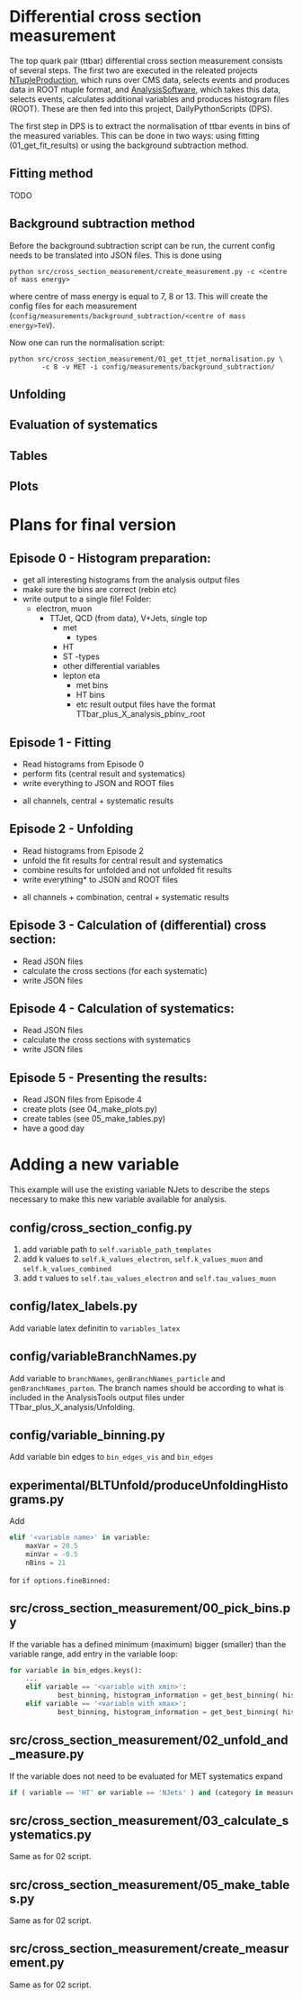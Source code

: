 # Differential cross section measurement
The top quark pair (ttbar) differential cross section measurement consists of
several steps. The first two are executed in the releated projects
[NTupleProduction](https://github.com/BristolTopGroup/NTupleProduction),
which runs over CMS data, selects events and produces data in ROOT
ntuple format, and [AnalysisSoftware](https://github.com/BristolTopGroup/AnalysisSoftware),
which takes this data, selects events, calculates additional variables and produces
histogram files (ROOT). These are then fed into this project, DailyPythonScripts (DPS).

The first step in DPS is to extract the normalisation of ttbar events in bins
of the measured variables. This can be done in two ways: using fitting (01_get_fit_results)
or using the background subtraction method. 

## Fitting method
TODO

## Background subtraction method
Before the background subtraction script can be run, the current config needs
to be translated into JSON files. This is done using
```shell
python src/cross_section_measurement/create_measurement.py -c <centre of mass energy>
```
where centre of mass energy is equal to 7, 8 or 13.
This will create the config files for each measurement 
(```config/measurements/background_subtraction/<centre of mass energy>TeV```).

Now one can run the normalisation script:
```shell
python src/cross_section_measurement/01_get_ttjet_normalisation.py \
        -c 8 -v MET -i config/measurements/background_subtraction/
```

## Unfolding

## Evaluation of systematics

## Tables

## Plots

# Plans for final version

## Episode 0 - Histogram preparation:
- get all interesting histograms from the analysis output files
- make sure the bins are correct (rebin etc)
- write output to a single file! Folder:
    - electron, muon
        - TTJet, QCD (from data), V+Jets, single top
            - met 
                - types
            - HT
            - ST
                -types
            - other differential variables
            - lepton eta
                - met bins
                - HT bins
                - etc
result output files have the format
TTbar_plus_X_analysis_<lumi>pbinv_<nbtag>.root


## Episode 1 - Fitting
- Read histograms from Episode 0
- perform fits (central result and systematics)
- write everything to JSON and ROOT files

* all channels, central + systematic results

## Episode 2 - Unfolding
- Read histograms from Episode 2
- unfold the fit results for central result and systematics
- combine results for unfolded and not unfolded fit results
- write everything* to JSON and ROOT files

* all channels + combination, central + systematic results

## Episode 3 - Calculation of (differential) cross section:
- Read JSON files
- calculate the cross sections (for each systematic)
- write JSON files

## Episode 4 - Calculation of systematics:
- Read JSON files
- calculate the cross sections with systematics
- write JSON files

## Episode 5 - Presenting the results:
- Read JSON files from Episode 4
- create plots (see 04_make_plots.py)
- create tables (see 05_make_tables.py)
- have a good day

# Adding a new variable
This example will use the existing variable NJets to describe the steps
necessary to make this new variable available for analysis.

## config/cross_section_config.py
1. add variable path to ```self.variable_path_templates```
2. add k values to ```self.k_values_electron```, ```self.k_values_muon``` and ```self.k_values_combined```
3. add &tau; values to ```self.tau_values_electron``` and ```self.tau_values_muon```

## config/latex_labels.py
Add variable latex definitin to ```variables_latex```

## config/variableBranchNames.py
Add variable to ```branchNames```, ```genBranchNames_particle``` and ```genBranchNames_parton```.
The branch names should be according to what is included in the AnalysisTools output files under TTbar_plus_X_analysis/Unfolding.

## config/variable_binning.py
Add variable bin edges to ```bin_edges_vis``` and ```bin_edges```

## experimental/BLTUnfold/produceUnfoldingHistograms.py
Add
```python
elif '<variable name>' in variable:
    maxVar = 20.5
    minVar = -0.5
    nBins = 21
```
for ```if options.fineBinned:```

## src/cross_section_measurement/00_pick_bins.py
If the variable has a defined minimum (maximum) bigger (smaller) than the
variable range, add entry in the variable loop:
```python
for variable in bin_edges.keys():
    ...
    elif variable == '<variable with xmin>':
            best_binning, histogram_information = get_best_binning( histogram_information , p_min, s_min, n_min, x_min=<xmin> )
    elif variable == '<variable with xmax>':
            best_binning, histogram_information = get_best_binning( histogram_information , p_min, s_min, n_min, x_max=<xmax> )
```



## src/cross_section_measurement/02_unfold_and_measure.py
If the variable does not need to be evaluated for MET systematics expand
```python
if ( variable == 'HT' or variable == 'NJets' ) and (category in measurement_config.met_systematics_suffixes and not category in ['JES_up', 'JES_down', 'JER_up', 'JER_down']):
```
## src/cross_section_measurement/03_calculate_systematics.py
Same as for 02 script.

## src/cross_section_measurement/05_make_tables.py
Same as for 02 script.

##  src/cross_section_measurement/create_measurement.py
Same as for 02 script.






